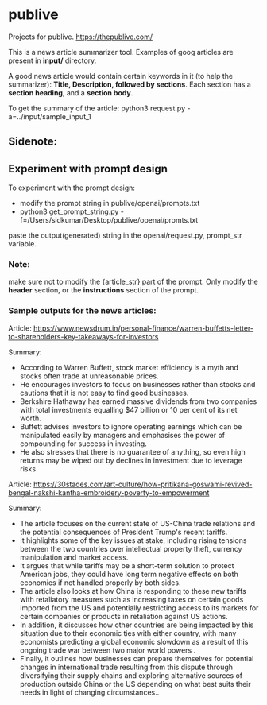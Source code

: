 # publive
 Projects for publive. https://thepublive.com/
 
 This is a news article summarizer tool. 
 Examples of goog articles are present in **input/** directory. 
 
 A good news article would contain certain keywords in it (to help the summarizer):
 **Title, Description, followed by sections**. 
 Each section has a **section heading**, and a **section body**.
 
 
 To get the summary of the article:
 python3 request.py -a=../input/sample_input_1


 ## Sidenote:
 ## Experiment with prompt design
 To experiment with the prompt design:
 * modify the prompt string in publive/openai/prompts.txt
 * python3 get_prompt_string.py -f=/Users/sidkumar/Desktop/publive/openai/promts.txt
 
 paste the output(generated) string in the openai/request.py, prompt_str variable.
 
 ### Note:
 make sure not to modify the {article_str} part of the prompt.
 Only modify the **header** section, or the **instructions** section of the prompt. 


 ### Sample outputs for the news articles:
 Article: https://www.newsdrum.in/personal-finance/warren-buffetts-letter-to-shareholders-key-takeaways-for-investors
 
 Summary: 
* According to Warren Buffett, stock market efficiency is a myth and stocks often trade at unreasonable prices. 
* He encourages investors to focus on businesses rather than stocks and cautions that it is not easy to find good businesses. 
* Berkshire Hathaway has earned massive dividends from two companies with total investments equalling $47 billion or 10 per cent of its net worth.  
* Buffett advises investors to ignore operating earnings which can be manipulated easily by managers and emphasises the power of compounding for success in investing. 
* He also stresses that there is no guarantee of anything, so even high returns may be wiped out by declines in investment due to leverage risks



 Article: https://30stades.com/art-culture/how-pritikana-goswami-revived-bengal-nakshi-kantha-embroidery-poverty-to-empowerment
 
 Summary: 
* The article focuses on the current state of US-China trade relations and the potential consequences of President Trump's recent tariffs. 
* It highlights some of the key issues at stake, including rising tensions between the two countries over intellectual property theft, currency manipulation and market access. 
* It argues that while tariffs may be a short-term solution to protect American jobs, they could have long term negative effects on both economies if not handled properly by both sides. 
* The article also looks at how China is responding to these new tariffs with retaliatory measures such as increasing taxes on certain goods imported from the US and potentially restricting access to its markets for certain companies or products in retaliation against US actions.  
* In addition, it discusses how other countries are being impacted by this situation due to their economic ties with either country, with many economists predicting a global economic slowdown as a result of this ongoing trade war between two major world powers . 
* Finally, it outlines how businesses can prepare themselves for potential changes in international trade resulting from this dispute through diversifying their supply chains and exploring alternative sources of production outside China or the US depending on what best suits their needs in light of changing circumstances..
